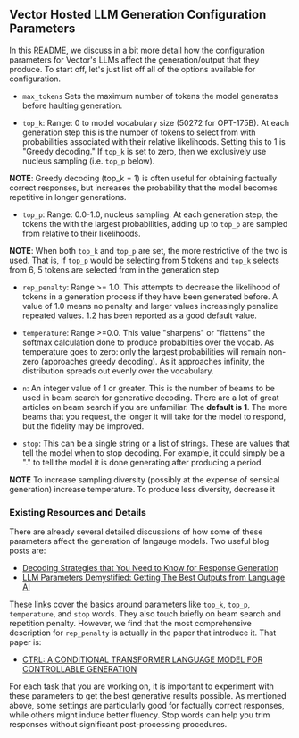 ## Vector Hosted LLM Generation Configuration Parameters

In this README, we discuss in a bit more detail how the configuration parameters for Vector's LLMs affect the generation/output that they produce. To start off, let's just list off all of the options available for configuration.

* `max_tokens` Sets the maximum number of tokens the model generates before haulting generation.

* `top_k`: Range: 0 to model vocabulary size (50272 for OPT-175B). At each generation step this is the number of tokens to select from with probabilities associated with their relative likelihoods. Setting this to 1 is "Greedy decoding." If `top_k` is set to zero, then we exclusively use nucleus sampling (i.e. `top_p` below).

__NOTE__: Greedy decoding (top_k = 1) is often useful for obtaining factually correct responses, but increases the probability that the model becomes repetitive in longer generations.

* `top_p`: Range: 0.0-1.0, nucleus sampling. At each generation step, the tokens the with the largest probabilities, adding up to `top_p` are sampled from relative to their likelihoods.

__NOTE__: When both `top_k` and `top_p` are set, the more restrictive of the two is used. That is, if `top_p` would be selecting from 5 tokens and `top_k` selects from 6, 5 tokens are selected from in the generation step

* `rep_penalty`: Range >= 1.0. This attempts to decrease the likelihood of tokens in a generation process if they have been generated before. A value of 1.0 means no penalty and larger values increasingly penalize repeated values. 1.2 has been reported as a good default value.

* `temperature`: Range >=0.0. This value "sharpens" or "flattens" the softmax calculation done to produce probabilties over the vocab. As temperature goes to zero: only the largest probabilities will remain non-zero (approaches greedy decoding). As it approaches infinity, the distribution spreads out evenly over the vocabulary.

* `n`: An integer value of 1 or greater. This is the number of beams to be used in beam search for generative decoding. There are a lot of great articles on beam search if you are unfamiliar. The __default is 1__. The more beams that you request, the longer it will take for the model to respond, but the fidelity may be improved.

* `stop`: This can be a single string or a list of strings. These are values that tell the model when to stop decoding. For example, it could simply be a "." to tell the model it is done generating after producing a period.

__NOTE__ To increase sampling diversity (possibly at the expense of sensical generation) increase temperature. To produce less diversity, decrease it

### Existing Resources and Details

There are already several detailed discussions of how some of these parameters affect the generation of langauge models. Two useful blog posts are:

* [Decoding Strategies that You Need to Know for Response Generation](https://txt.cohere.ai/llm-parameters-best-outputs-language-ai/)
* [LLM Parameters Demystified: Getting The Best Outputs from Language AI](https://towardsdatascience.com/decoding-strategies-that-you-need-to-know-for-response-generation-ba95ee0faadc)

These links cover the basics around parameters like `top_k`, `top_p`, `temperature`, and `stop` words. They also touch briefly on beam search and repetition penalty. However, we find that the most comprehensive description for `rep_penalty` is actually in the paper that introduce it. That paper is:

* [CTRL: A CONDITIONAL TRANSFORMER LANGUAGE MODEL FOR CONTROLLABLE GENERATION](https://arxiv.org/pdf/1909.05858.pdf)

For each task that you are working on, it is important to experiment with these parameters to get the best generative results possible. As mentioned above, some settings are particularly good for factually correct responses, while others might induce better fluency. Stop words can help you trim responses without significant post-processing procedures.
